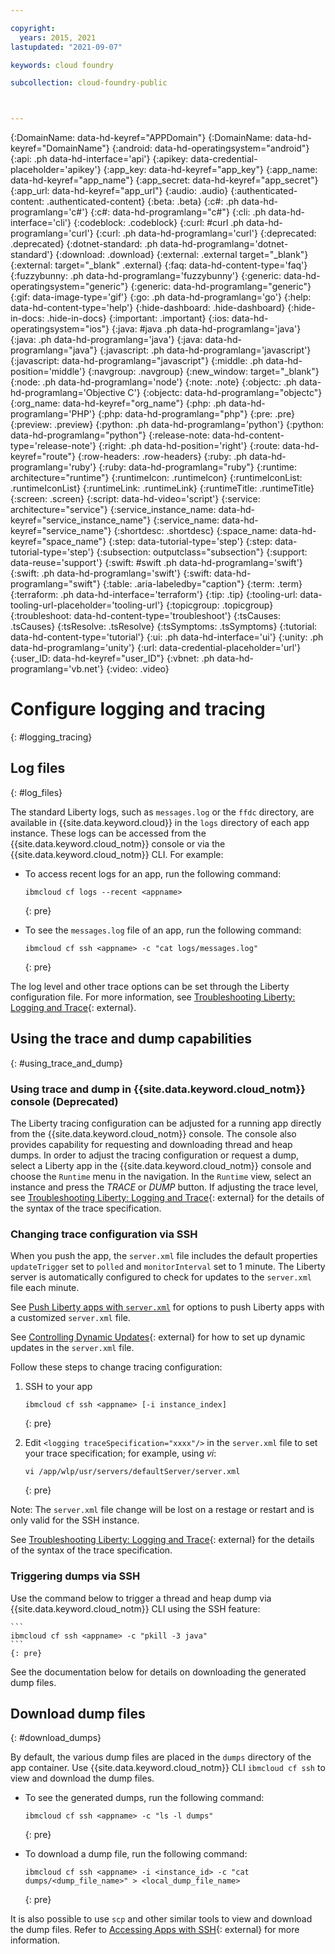 ```yaml
---

copyright:
  years: 2015, 2021
lastupdated: "2021-09-07"

keywords: cloud foundry

subcollection: cloud-foundry-public



---
```



{:DomainName: data-hd-keyref="APPDomain"}
{:DomainName: data-hd-keyref="DomainName"}
{:android: data-hd-operatingsystem="android"}
{:api: .ph data-hd-interface='api'}
{:apikey: data-credential-placeholder='apikey'}
{:app_key: data-hd-keyref="app_key"}
{:app_name: data-hd-keyref="app_name"}
{:app_secret: data-hd-keyref="app_secret"}
{:app_url: data-hd-keyref="app_url"}
{:audio: .audio}
{:authenticated-content: .authenticated-content}
{:beta: .beta}
{:c#: .ph data-hd-programlang='c#'}
{:c#: data-hd-programlang="c#"}
{:cli: .ph data-hd-interface='cli'}
{:codeblock: .codeblock}
{:curl: #curl .ph data-hd-programlang='curl'}
{:curl: .ph data-hd-programlang='curl'}
{:deprecated: .deprecated}
{:dotnet-standard: .ph data-hd-programlang='dotnet-standard'}
{:download: .download}
{:external: .external target="_blank"}
{:external: target="_blank" .external}
{:faq: data-hd-content-type='faq'}
{:fuzzybunny: .ph data-hd-programlang='fuzzybunny'}
{:generic: data-hd-operatingsystem="generic"}
{:generic: data-hd-programlang="generic"}
{:gif: data-image-type='gif'}
{:go: .ph data-hd-programlang='go'}
{:help: data-hd-content-type='help'}
{:hide-dashboard: .hide-dashboard}
{:hide-in-docs: .hide-in-docs}
{:important: .important}
{:ios: data-hd-operatingsystem="ios"}
{:java: #java .ph data-hd-programlang='java'}
{:java: .ph data-hd-programlang='java'}
{:java: data-hd-programlang="java"}
{:javascript: .ph data-hd-programlang='javascript'}
{:javascript: data-hd-programlang="javascript"}
{:middle: .ph data-hd-position='middle'}
{:navgroup: .navgroup}
{:new_window: target="_blank"}
{:node: .ph data-hd-programlang='node'}
{:note: .note}
{:objectc: .ph data-hd-programlang='Objective C'}
{:objectc: data-hd-programlang="objectc"}
{:org_name: data-hd-keyref="org_name"}
{:php: .ph data-hd-programlang='PHP'}
{:php: data-hd-programlang="php"}
{:pre: .pre}
{:preview: .preview}
{:python: .ph data-hd-programlang='python'}
{:python: data-hd-programlang="python"}
{:release-note: data-hd-content-type='release-note'}
{:right: .ph data-hd-position='right'}
{:route: data-hd-keyref="route"}
{:row-headers: .row-headers}
{:ruby: .ph data-hd-programlang='ruby'}
{:ruby: data-hd-programlang="ruby"}
{:runtime: architecture="runtime"}
{:runtimeIcon: .runtimeIcon}
{:runtimeIconList: .runtimeIconList}
{:runtimeLink: .runtimeLink}
{:runtimeTitle: .runtimeTitle}
{:screen: .screen}
{:script: data-hd-video='script'}
{:service: architecture="service"}
{:service_instance_name: data-hd-keyref="service_instance_name"}
{:service_name: data-hd-keyref="service_name"}
{:shortdesc: .shortdesc}
{:space_name: data-hd-keyref="space_name"}
{:step: data-tutorial-type='step'}
{:step: data-tutorial-type='step'} 
{:subsection: outputclass="subsection"}
{:support: data-reuse='support'}
{:swift: #swift .ph data-hd-programlang='swift'}
{:swift: .ph data-hd-programlang='swift'}
{:swift: data-hd-programlang="swift"}
{:table: .aria-labeledby="caption"}
{:term: .term}
{:terraform: .ph data-hd-interface='terraform'}
{:tip: .tip}
{:tooling-url: data-tooling-url-placeholder='tooling-url'}
{:topicgroup: .topicgroup}
{:troubleshoot: data-hd-content-type='troubleshoot'}
{:tsCauses: .tsCauses}
{:tsResolve: .tsResolve}
{:tsSymptoms: .tsSymptoms}
{:tutorial: data-hd-content-type='tutorial'}
{:ui: .ph data-hd-interface='ui'}
{:unity: .ph data-hd-programlang='unity'}
{:url: data-credential-placeholder='url'}
{:user_ID: data-hd-keyref="user_ID"}
{:vbnet: .ph data-hd-programlang='vb.net'}
{:video: .video}

# Configure logging and tracing
{: #logging_tracing}

## Log files
{: #log_files}

The standard Liberty logs, such as `messages.log` or the `ffdc` directory, are available in {{site.data.keyword.cloud}} in the `logs` directory of each app instance. These logs can be accessed from the {{site.data.keyword.cloud_notm}} console or via the {{site.data.keyword.cloud_notm}} CLI. For example:

* To access recent logs for an app, run the following command:

    ```
    ibmcloud cf logs --recent <appname>
    ```
    {: pre}


* To see the `messages.log` file of an app, run the following command:

    ```
    ibmcloud cf ssh <appname> -c "cat logs/messages.log"
    ```
    {: pre}

The log level and other trace options can be set through the Liberty configuration file. For more information, see [Troubleshooting Liberty: Logging and Trace](http://www.ibm.com/support/knowledgecenter/SSEQTP_liberty/com.ibm.websphere.wlp.doc/ae/rwlp_logging.html){: external}.

## Using the trace and dump capabilities
{: #using_trace_and_dump}

### Using trace and dump in {{site.data.keyword.cloud_notm}} console (Deprecated)

The Liberty tracing configuration can be adjusted for a running app directly from the {{site.data.keyword.cloud_notm}} console. The console also provides capability for requesting and downloading thread and heap dumps. In order to adjust the tracing configuration or request a dump, select a Liberty app in the {{site.data.keyword.cloud_notm}} console and choose the `Runtime` menu in the navigation. In the `Runtime` view, select an instance and press the *TRACE* or *DUMP* button. If adjusting the trace level, see [Troubleshooting Liberty: Logging and Trace](http://www.ibm.com/support/knowledgecenter/SSEQTP_liberty/com.ibm.websphere.wlp.doc/ae/rwlp_logging.html){: external} for the details of the syntax of the trace specification.

### Changing trace configuration via SSH

When you push the app, the `server.xml` file includes the default properties  `updateTrigger` set to `polled` and `monitorInterval` set to 1 minute. The Liberty server is automatically configured to check for updates to the `server.xml` file each minute.

See [Push Liberty apps with `server.xml`](/docs/cloud-foundry-public?topic=cloud-foundry-public-options_for_pushing#options_for_pushing) for options to push Liberty apps with a customized `server.xml` file.

See [Controlling Dynamic Updates](https://www.ibm.com/support/knowledgecenter/SSEQTP_liberty/com.ibm.websphere.wlp.doc/ae/twlp_setup_dyn_upd.html){: external} for how to set up dynamic updates in the `server.xml` file.

Follow these steps to change tracing configuration:

1. SSH to your app

    ```
    ibmcloud cf ssh <appname> [-i instance_index]
    ```
    {: pre}

2. Edit `<logging traceSpecification="xxxx"/>` in the `server.xml` file to set your trace specification;  for example, using *vi*:

    ```
    vi /app/wlp/usr/servers/defaultServer/server.xml
    ```
    {: pre}

Note: The `server.xml` file change will be lost on a restage or restart and is only valid for the SSH instance.

See [Troubleshooting Liberty: Logging and Trace](http://www.ibm.com/support/knowledgecenter/SSEQTP_liberty/com.ibm.websphere.wlp.doc/ae/rwlp_logging.html){: external} for the details of the syntax of the trace specification.

### Triggering dumps via SSH

Use the command below to trigger a thread and heap dump via {{site.data.keyword.cloud_notm}} CLI using the SSH feature:

    ```
    ibmcloud cf ssh <appname> -c "pkill -3 java"
    ```
    {: pre}

See the documentation below for details on downloading the generated dump files.

## Download dump files
{: #download_dumps}

By default, the various dump files are placed in the `dumps` directory of the app container. Use {{site.data.keyword.cloud_notm}} CLI `ibmcloud cf ssh` to view and download the dump files.

* To see the generated dumps, run the following command:

    ```
    ibmcloud cf ssh <appname> -c "ls -l dumps"
    ```
    {: pre}

* To download a dump file, run the following command:

    ```
    ibmcloud cf ssh <appname> -i <instance_id> -c "cat dumps/<dump_file_name>" > <local_dump_file_name>
    ```
    {: pre}

It is also possible to use `scp` and other similar tools to view and download the dump files. Refer to [Accessing Apps with SSH](https://docs.cloudfoundry.org/devguide/deploy-apps/ssh-apps.html){: external} for more information.




